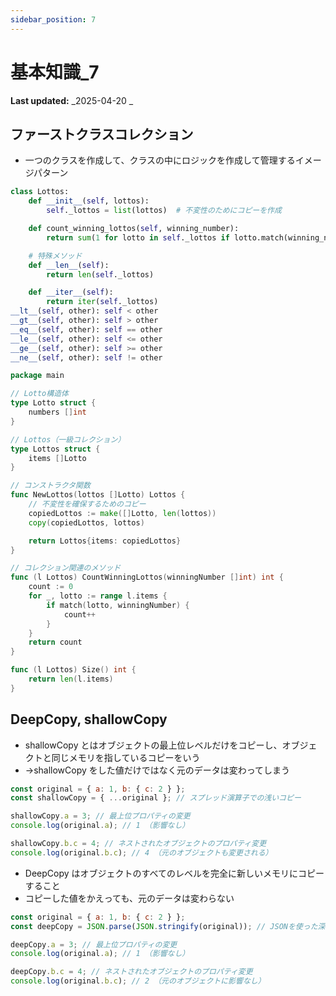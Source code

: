```yaml
---
sidebar_position: 7
---
```


# 基本知識\_7

**Last updated:** _2025-04-20 _

## ファーストクラスコレクション

- 一つのクラスを作成して、クラスの中にロジックを作成して管理するイメージパターン

```python
class Lottos:
    def __init__(self, lottos):
        self._lottos = list(lottos)  # 不変性のためにコピーを作成

    def count_winning_lottos(self, winning_number):
        return sum(1 for lotto in self._lottos if lotto.match(winning_number))

    # 特殊メソッド
    def __len__(self):
        return len(self._lottos)

    def __iter__(self):
        return iter(self._lottos)
__lt__(self, other): self < other
__gt__(self, other): self > other
__eq__(self, other): self == other
__le__(self, other): self <= other
__ge__(self, other): self >= other
__ne__(self, other): self != other
```

```go
package main

// Lotto構造体
type Lotto struct {
    numbers []int
}

// Lottos（一級コレクション）
type Lottos struct {
    items []Lotto
}

// コンストラクタ関数
func NewLottos(lottos []Lotto) Lottos {
    // 不変性を確保するためのコピー
    copiedLottos := make([]Lotto, len(lottos))
    copy(copiedLottos, lottos)

    return Lottos{items: copiedLottos}
}

// コレクション関連のメソッド
func (l Lottos) CountWinningLottos(winningNumber []int) int {
    count := 0
    for _, lotto := range l.items {
        if match(lotto, winningNumber) {
            count++
        }
    }
    return count
}

func (l Lottos) Size() int {
    return len(l.items)
}
```

## DeepCopy, shallowCopy

- shallowCopy とはオブジェクトの最上位レベルだけをコピーし、オブジェクトと同じメモリを指しているコピーをいう
- →shallowCopy をした値だけではなく元のデータは変わってしまう

```javascript
const original = { a: 1, b: { c: 2 } };
const shallowCopy = { ...original }; // スプレッド演算子での浅いコピー

shallowCopy.a = 3; // 最上位プロパティの変更
console.log(original.a); // 1 （影響なし）

shallowCopy.b.c = 4; // ネストされたオブジェクトのプロパティ変更
console.log(original.b.c); // 4 （元のオブジェクトも変更される）
```

- DeepCopy はオブジェクトのすべてのレベルを完全に新しいメモリにコピーすること
- コピーした値をかえっても、元のデータは変わらない

```javascript
const original = { a: 1, b: { c: 2 } };
const deepCopy = JSON.parse(JSON.stringify(original)); // JSONを使った深いコピー

deepCopy.a = 3; // 最上位プロパティの変更
console.log(original.a); // 1 （影響なし）

deepCopy.b.c = 4; // ネストされたオブジェクトのプロパティ変更
console.log(original.b.c); // 2 （元のオブジェクトに影響なし）
```
